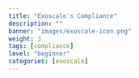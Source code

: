 ```yaml
---
title: "Exoscale's Compliance"
description: ""
banner: "images/exoscale-icon.png"
weight: 3
tags: [compliance]
level: "beginner"
categories: [exoscale]
---
```

